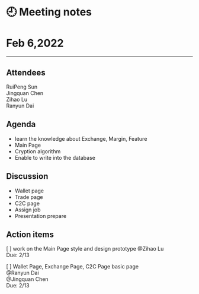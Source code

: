 # 🕘 Meeting notes

# Feb 6,2022

****
## Attendees

RuiPeng Sun  
Jingquan Chen  
Zihao Lu  
Ranyun Dai  


## Agenda
- learn the knowledge about Exchange, Margin, Feature
- Main Page 
- Cryption algorithm
- Enable to write into the database


## Discussion
- Wallet page 
- Trade page 
- C2C page 
- Assign job
- Presentation prepare  


## Action items
[ ]  work on the Main Page style and design prototype
 @Zihao Lu   
 Due: 2/13

[ ] Wallet Page, Exchange Page, C2C Page basic page   
@Ranyun Dai <br>@Jingquan Chen   
Due: 2/13
